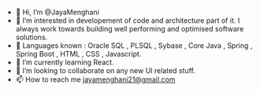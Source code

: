 - 👋 Hi, I’m @JayaMenghani
- 👀 I’m interested in developement of code and architecture part of it. I always work towards building well performing and optimised software solutions.
- 🌱 Languages known : Oracle SQL , PLSQL , Sybase , Core Java , Spring , Spring Boot , HTML , CSS , Javascript.
- 🌱 I’m currently learning React.
- 💞️ I’m looking to collaborate on any new UI related stuff.
- 📫 How to reach me jayamenghani21@gmail.com

<!---
JayaMenghani/JayaMenghani is a ✨ special ✨ repository because its `README.md` (this file) appears on your GitHub profile.
You can click the Preview link to take a look at your changes.
--->
